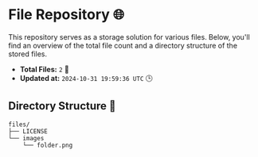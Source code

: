 # File Repository 🌐

This repository serves as a storage solution for various files. Below, you'll find an overview of the total file count and a directory structure of the stored files.

- **Total Files:** `2` 📁
- **Updated at:** `2024-10-31 19:59:36 UTC` 🕒

## Directory Structure 📂

```
files/
├── LICENSE
└── images
    └── folder.png

```